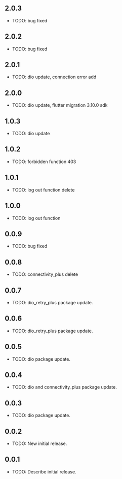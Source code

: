## 2.0.3

* TODO: bug fixed

## 2.0.2

* TODO: bug fixed

## 2.0.1

* TODO: dio update, connection error add

## 2.0.0

* TODO: dio update, flutter migration 3.10.0 sdk

## 1.0.3 

* TODO: dio update

## 1.0.2 

* TODO: forbidden function 403

## 1.0.1

* TODO: log out function delete

## 1.0.0

* TODO: log out function

## 0.0.9

* TODO: bug fixed

## 0.0.8

* TODO: connectivity_plus delete

## 0.0.7

* TODO: dio_retry_plus package update.

## 0.0.6

* TODO: dio_retry_plus package update.

## 0.0.5

* TODO: dio package update.

## 0.0.4

* TODO: dio and connectivity_plus package update.

## 0.0.3

* TODO: dio package update.

## 0.0.2

* TODO: New initial release.

## 0.0.1

* TODO: Describe initial release.


